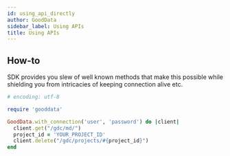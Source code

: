 ```yaml
---
id: using_api_directly
author: GoodData
sidebar_label: Using APIs
title: Using APIs
---
```



How-to
--------

SDK provides you slew of well known methods that make this possible
while shielding you from intricacies of keeping connection alive etc.

```ruby
# encoding: utf-8

require 'gooddata'

GoodData.with_connection('user', 'password') do |client|
  client.get("/gdc/md/")
  project_id = 'YOUR_PROJECT_ID'
  client.delete("/gdc/projects/#{project_id}")
end
```